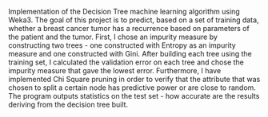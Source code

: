 Implementation of the Decision Tree machine learning algorithm using Weka3. 
The goal of this project is to predict, based on a set of training data, whether a breast cancer tumor has a recurrence based on parameters of the patient and the tumor.
First, I chose an impurity measure by constructing two trees - one constructed with Entropy as an impurity measure and one constructed with Gini. After building each tree using the training set, I calculated the validation error on each tree and chose the impurity measure that gave the lowest error.
Furthermore, I have implemented Chi Square pruning in order to verify that the attribute that was chosen to split a certain node has predictive power or are close to random.
The program outputs statistics on the test set - how accurate are the results deriving from the decision tree built.
